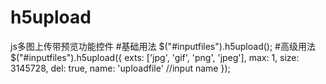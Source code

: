 # h5upload
js多图上传带预览功能控件
#基础用法
$("#inputfiles").h5upload();
#高级用法
$("#inputfiles").h5upload({
  exts: ['jpg', 'gif', 'png', 'jpeg'], 
  max: 1, 
  size: 3145728,
  del: true, 
  name: 'uploadfile' //input name
});
